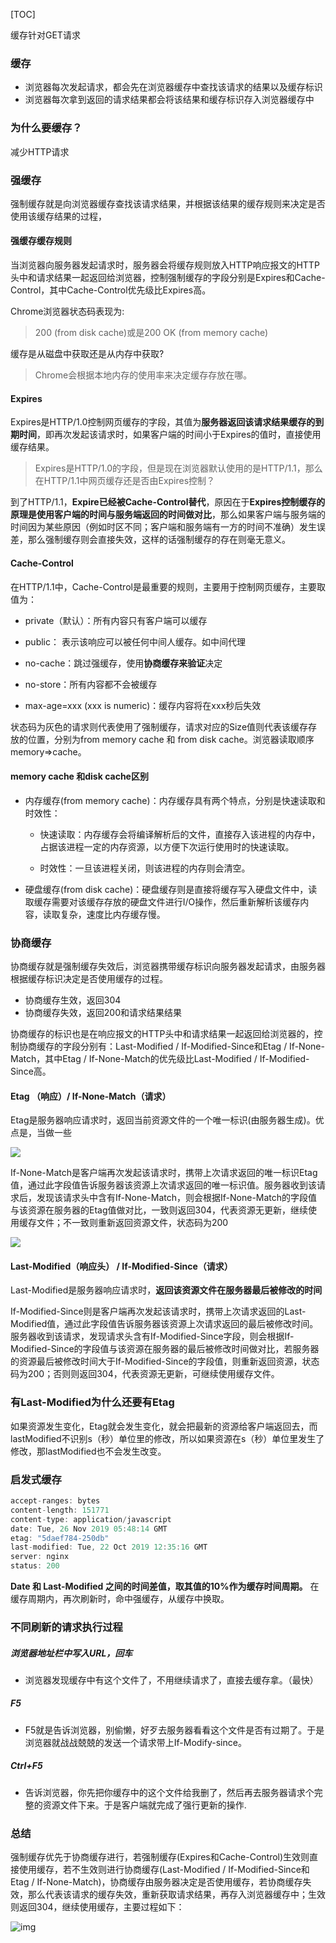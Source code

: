 [TOC]

缓存针对GET请求

### 缓存

 - 浏览器每次发起请求，都会先在浏览器缓存中查找该请求的结果以及缓存标识
 - 浏览器每次拿到返回的请求结果都会将该结果和缓存标识存入浏览器缓存中

### 为什么要缓存？

减少HTTP请求

### 强缓存

强制缓存就是向浏览器缓存查找该请求结果，并根据该结果的缓存规则来决定是否使用该缓存结果的过程，

#### 强缓存缓存规则

当浏览器向服务器发起请求时，服务器会将缓存规则放入HTTP响应报文的HTTP头中和请求结果一起返回给浏览器，控制强制缓存的字段分别是Expires和Cache-Control，其中Cache-Control优先级比Expires高。

Chrome浏览器状态码表现为:

> 200 (from disk cache)或是200 OK (from memory cache)

缓存是从磁盘中获取还是从内存中获取?

> Chrome会根据本地内存的使用率来决定缓存存放在哪。

#### Expires

Expires是HTTP/1.0控制网页缓存的字段，其值为**服务器返回该请求结果缓存的到期时间**，即再次发起该请求时，如果客户端的时间小于Expires的值时，直接使用缓存结果。

> Expires是HTTP/1.0的字段，但是现在浏览器默认使用的是HTTP/1.1，那么在HTTP/1.1中网页缓存还是否由Expires控制？

到了HTTP/1.1，**Expire已经被Cache-Control替代**，原因在于**Expires控制缓存的原理是使用客户端的时间与服务端返回的时间做对比**，那么如果客户端与服务端的时间因为某些原因（例如时区不同；客户端和服务端有一方的时间不准确）发生误差，那么强制缓存则会直接失效，这样的话强制缓存的存在则毫无意义。

#### Cache-Control

在HTTP/1.1中，Cache-Control是最重要的规则，主要用于控制网页缓存，主要取值为：

- private（默认）：所有内容只有客户端可以缓存

 - public： 表示该响应可以被任何中间人缓存。如中间代理

 - no-cache：跳过强缓存，使用**协商缓存来验证**决定

 - no-store：所有内容都不会被缓存

 - max-age=xxx (xxx is numeric)：缓存内容将在xxx秒后失效

状态码为灰色的请求则代表使用了强制缓存，请求对应的Size值则代表该缓存存放的位置，分别为from memory cache 和 from disk cache。浏览器读取顺序memory=>cache。

#### memory cache 和disk cache区别

 - 内存缓存(from memory cache)：内存缓存具有两个特点，分别是快速读取和时效性：

   - 快速读取：内存缓存会将编译解析后的文件，直接存入该进程的内存中，占据该进程一定的内存资源，以方便下次运行使用时的快速读取。

   - 时效性：一旦该进程关闭，则该进程的内存则会清空。
 - 硬盘缓存(from disk cache)：硬盘缓存则是直接将缓存写入硬盘文件中，读取缓存需要对该缓存存放的硬盘文件进行I/O操作，然后重新解析该缓存内容，读取复杂，速度比内存缓存慢。



### 协商缓存

协商缓存就是强制缓存失效后，浏览器携带缓存标识向服务器发起请求，由服务器根据缓存标识决定是否使用缓存的过程。

- 协商缓存生效，返回304
- 协商缓存失效，返回200和请求结果结果

协商缓存的标识也是在响应报文的HTTP头中和请求结果一起返回给浏览器的，控制协商缓存的字段分别有：Last-Modified / If-Modified-Since和Etag / If-None-Match，其中Etag / If-None-Match的优先级比Last-Modified / If-Modified-Since高。

#### Etag （响应）/ If-None-Match（请求）

Etag是服务器响应请求时，返回当前资源文件的一个唯一标识(由服务器生成)。优点是，当做一些

![](pic/etag.png)

If-None-Match是客户端再次发起该请求时，携带上次请求返回的唯一标识Etag值，通过此字段值告诉服务器该资源上次请求返回的唯一标识值。服务器收到该请求后，发现该请求头中含有If-None-Match，则会根据If-None-Match的字段值与该资源在服务器的Etag值做对比，一致则返回304，代表资源无更新，继续使用缓存文件；不一致则重新返回资源文件，状态码为200

![](pic/if-none-match.png)

#### Last-Modified（响应头） / If-Modified-Since（请求）

Last-Modified是服务器响应请求时，**返回该资源文件在服务器最后被修改的时间**

If-Modified-Since则是客户端再次发起该请求时，携带上次请求返回的Last-Modified值，通过此字段值告诉服务器该资源上次请求返回的最后被修改时间。服务器收到该请求，发现请求头含有If-Modified-Since字段，则会根据If-Modified-Since的字段值与该资源在服务器的最后被修改时间做对比，若服务器的资源最后被修改时间大于If-Modified-Since的字段值，则重新返回资源，状态码为200；否则则返回304，代表资源无更新，可继续使用缓存文件。

### 有Last-Modified为什么还要有Etag

如果资源发生变化，Etag就会发生变化，就会把最新的资源给客户端返回去，而lastModified不识别s（秒）单位里的修改，所以如果资源在s（秒）单位里发生了修改，那lastModified也不会发生改变。

### 启发式缓存

```js
accept-ranges: bytes
content-length: 151771
content-type: application/javascript
date: Tue, 26 Nov 2019 05:48:14 GMT
etag: "5daef784-250db"
last-modified: Tue, 22 Oct 2019 12:35:16 GMT
server: nginx
status: 200
```

**Date 和 Last-Modified 之间的时间差值，取其值的10%作为缓存时间周期。** 在缓存周期内，再次刷新时，命中强缓存，从缓存中换取。 

### 不同刷新的请求执行过程

##### 浏览器地址栏中写入URL，回车

- 浏览器发现缓存中有这个文件了，不用继续请求了，直接去缓存拿。（最快）

##### F5

- F5就是告诉浏览器，别偷懒，好歹去服务器看看这个文件是否有过期了。于是浏览器就战战兢兢的发送一个请求带上If-Modify-since。

##### Ctrl+F5

- 告诉浏览器，你先把你缓存中的这个文件给我删了，然后再去服务器请求个完整的资源文件下来。于是客户端就完成了强行更新的操作.

### 总结

强制缓存优先于协商缓存进行，若强制缓存(Expires和Cache-Control)生效则直接使用缓存，若不生效则进行协商缓存(Last-Modified / If-Modified-Since和Etag / If-None-Match)，协商缓存由服务器决定是否使用缓存，若协商缓存失效，那么代表该请求的缓存失效，重新获取请求结果，再存入浏览器缓存中；生效则返回304，继续使用缓存，主要过程如下：

![img](pic/cache-all.png)
